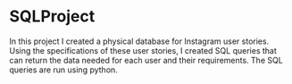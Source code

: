 # SQLProject

In this project I created a physical database for Instagram user stories. Using the specifications of these user stories, I created SQL queries that can return the data needed for each user and their requirements. The SQL queries are run using python.

